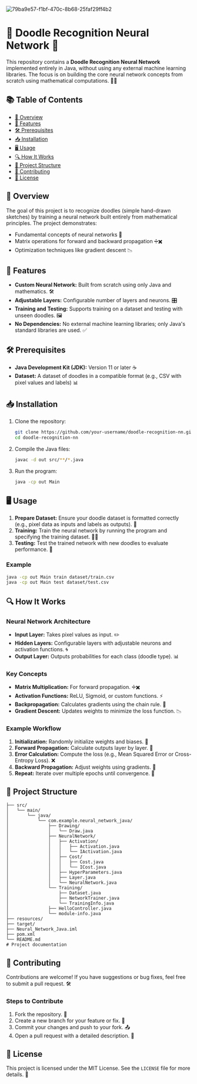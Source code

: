 ![79ba9e57-f1bf-470c-8b68-25faf29ff4b2](https://github.com/user-attachments/assets/621b7495-25bb-4907-86c7-285c4ec6da06)


# 🌟 Doodle Recognition Neural Network 🎨

This repository contains a **Doodle Recognition Neural Network** implemented entirely in Java, without using any external machine learning libraries. The focus is on building the core neural network concepts from scratch using mathematical computations. 🧠✨

## 📚 Table of Contents
- [🎯 Overview](#-overview)
- [🚀 Features](#-features)
- [🛠 Prerequisites](#-prerequisites)
- [📥 Installation](#-installation)
- [🖥️ Usage](#%EF%B8%8F-usage)
- [🔍 How It Works](#-how-it-works)
- [📂 Project Structure](#-project-structure)
- [🤝 Contributing](#-contributing)
- [📜 License](#-license)

## 🎯 Overview
The goal of this project is to recognize doodles (simple hand-drawn sketches) by training a neural network built entirely from mathematical principles. The project demonstrates:
- Fundamental concepts of neural networks 🧩
- Matrix operations for forward and backward propagation ➗✖️
- Optimization techniques like gradient descent 📉

## 🚀 Features
- **Custom Neural Network:** Built from scratch using only Java and mathematics. 🛠️
- **Adjustable Layers:** Configurable number of layers and neurons. 🎛️
- **Training and Testing:** Supports training on a dataset and testing with unseen doodles. 🖼️
- **No Dependencies:** No external machine learning libraries; only Java's standard libraries are used. ✅

## 🛠 Prerequisites
- **Java Development Kit (JDK):** Version 11 or later ☕
- **Dataset:** A dataset of doodles in a compatible format (e.g., CSV with pixel values and labels) 📊

## 📥 Installation
1. Clone the repository:
   ```bash
   git clone https://github.com/your-username/doodle-recognition-nn.git
   cd doodle-recognition-nn
   ```
2. Compile the Java files:
   ```bash
   javac -d out src/**/*.java
   ```
3. Run the program:
   ```bash
   java -cp out Main
   ```

## 🖥️ Usage
1. **Prepare Dataset:** Ensure your doodle dataset is formatted correctly (e.g., pixel data as inputs and labels as outputs). 📝
2. **Training:** Train the neural network by running the program and specifying the training dataset. 🏋️‍♂️
3. **Testing:** Test the trained network with new doodles to evaluate performance. 🎯

### Example
```bash
java -cp out Main train dataset/train.csv
java -cp out Main test dataset/test.csv
```

## 🔍 How It Works
### Neural Network Architecture
- **Input Layer:** Takes pixel values as input. ✏️
- **Hidden Layers:** Configurable layers with adjustable neurons and activation functions. 🌀
- **Output Layer:** Outputs probabilities for each class (doodle type). 📊

### Key Concepts
- **Matrix Multiplication:** For forward propagation. ➗✖️
- **Activation Functions:** ReLU, Sigmoid, or custom functions. ⚡
- **Backpropagation:** Calculates gradients using the chain rule. 🔄
- **Gradient Descent:** Updates weights to minimize the loss function. 📉

### Example Workflow
1. **Initialization:** Randomly initialize weights and biases. 🎲
2. **Forward Propagation:** Calculate outputs layer by layer. 🧩
3. **Error Calculation:** Compute the loss (e.g., Mean Squared Error or Cross-Entropy Loss). ❌
4. **Backward Propagation:** Adjust weights using gradients. 🔧
5. **Repeat:** Iterate over multiple epochs until convergence. 🔁

## 📂 Project Structure
```
├── src/
│   └── main/
│       └── java/
│           └── com.example.neural_network_java/
│               ├── Drawing/
│               │   └── Draw.java
│               ├── NeuralNetwork/
│               │   ├── Activation/
│               │   │   ├── Activation.java
│               │   │   └── IActivation.java
│               │   ├── Cost/
│               │   │   ├── Cost.java
│               │   │   └── ICost.java
│               │   ├── HyperParameters.java
│               │   ├── Layer.java
│               │   └── NeuralNetwork.java
│               └── Training/
│                   ├── Dataset.java
│                   ├── NetworkTrainer.java
│                   └── TrainingInfo.java
│               ├── HelloController.java
│               └── module-info.java
├── resources/
├── target/
├── Neural_Network_Java.iml
├── pom.xml
└── README.md
# Project documentation
```

## 🤝 Contributing
Contributions are welcome! If you have suggestions or bug fixes, feel free to submit a pull request. 🛠️

### Steps to Contribute
1. Fork the repository. 🍴
2. Create a new branch for your feature or fix. 🌿
3. Commit your changes and push to your fork. 📤
4. Open a pull request with a detailed description. 📝

## 📜 License
This project is licensed under the MIT License. See the `LICENSE` file for more details. 📄
